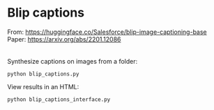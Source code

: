 # Blip captions

From: https://huggingface.co/Salesforce/blip-image-captioning-base  
Paper: https://arxiv.org/abs/2201.12086  
<br/>
<br/>
Synthesize captions on images from a folder:  
```
python blip_captions.py
```

View results in an HTML:
```
python blip_captions_interface.py
```

